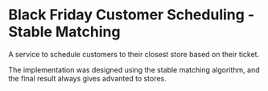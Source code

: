 # Black Friday Customer Scheduling - Stable Matching

A service to schedule customers to their closest store based on their ticket.

The implementation was designed using the stable matching algorithm, and the final result always gives advanted to stores.